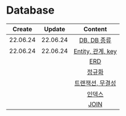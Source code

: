 # Database
|Create|Update|Content|
|:-:|:-:|:-:|
|22.06.24|22.06.24|[DB, DB 종류](./database.md)
|22.06.24|22.06.24|[Entity, 관계, key](./relation%2Ckey.md)
|||[ERD]()
|||[정규화]()
|||[트랜잭션, 무결성]()
|||[인덱스]()
|||[JOIN]()
